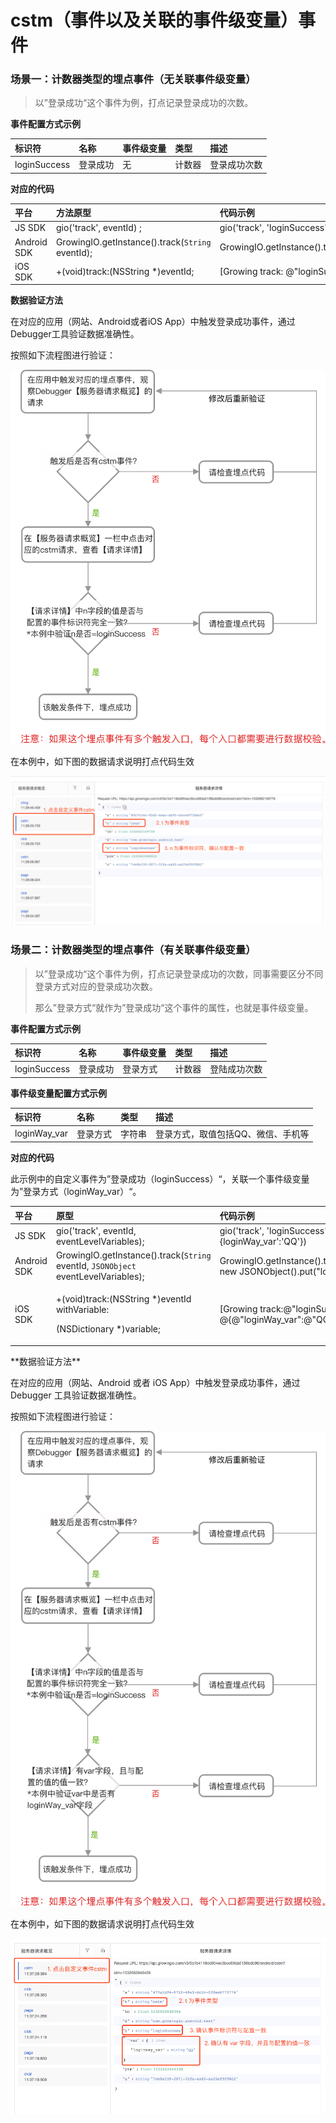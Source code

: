 # cstm（事件以及关联的事件级变量）事件

### 场景一：计数器类型的埋点事件（无关联事件级变量）

> 以”登录成功“这个事件为例，打点记录登录成功的次数。

**事件配置方式示例**

| 标识符 | 名称 | 事件级变量 | 类型 | 描述 |
| :--- | :--- | :--- | :--- | :--- |
| loginSuccess | 登录成功 | 无 | 计数器 | 登录成功次数 |

**对应的代码**

| 平台 | 方法原型 | 代码示例 |
| :--- | :--- | :--- |
| JS SDK | gio\('track', eventId\) ; | gio\('track', 'loginSuccess'\); |
| Android SDK | GrowingIO.getInstance\(\).track\(`String` eventId\); | GrowingIO.getInstance\(\).track\("loginSuccess"\); |
| iOS SDK | +\(void\)track:\(NSString \*\)eventId; | \[Growing track: @"loginSuccess"\]; |

**数据验证方法**

在对应的应用（网站、Android或者iOS App）中触发登录成功事件，通过Debugger工具验证数据准确性。

按照如下流程图进行验证：

![](../../../.gitbook/assets/cstm2x%20%282%29.png)

在本例中，如下图的数据请求说明打点代码生效

![](../../../.gitbook/assets/ji-shu-qi-wu-bian-liang.png)

### 场景二：计数器类型的埋点事件（有关联事件级变量）

> 以”登录成功“这个事件为例，打点记录登录成功的次数，同事需要区分不同登录方式对应的登录成功次数。
>
> 那么”登录方式“就作为”登录成功“这个事件的属性，也就是事件级变量。

**事件配置方式示例**

| 标识符 | 名称 | 事件级变量 | 类型 | 描述 |
| :--- | :--- | :--- | :--- | :--- |
| loginSuccess | 登录成功 | 登录方式 | 计数器 | 登陆成功次数 |

**事件级变量配置方式示例**

| 标识符 | 名称 | 类型 | 描述 |
| :--- | :--- | :--- | :--- |
| loginWay\_var | 登录方式 | 字符串 | 登录方式，取值包括QQ、微信、手机等 |

**对应的代码**

此示例中的自定义事件为”登录成功（loginSuccess）“，关联一个事件级变量为”登录方式（loginWay\_var）“。

<table>
  <thead>
    <tr>
      <th style="text-align:left">&#x5E73;&#x53F0;</th>
      <th style="text-align:left">&#x539F;&#x578B;</th>
      <th style="text-align:left">&#x4EE3;&#x7801;&#x793A;&#x4F8B;</th>
    </tr>
  </thead>
  <tbody>
    <tr>
      <td style="text-align:left">JS SDK</td>
      <td style="text-align:left">gio(&apos;track&apos;, eventId, eventLevelVariables);</td>
      <td style="text-align:left">gio(&apos;track&apos;, &apos;loginSuccess&apos;, {loginWay_var&apos;:&apos;QQ&apos;})</td>
    </tr>
    <tr>
      <td style="text-align:left">Android SDK</td>
      <td style="text-align:left">GrowingIO.getInstance().track(<code>String</code> eventId, <code>JSONObject</code> eventLevelVariables);</td>
      <td
      style="text-align:left">GrowingIO.getInstance().track(&quot;loginSuccess&quot;, new JSONObject().put(&quot;loginWay_var&quot;,&quot;QQ&quot;));</td>
    </tr>
    <tr>
      <td style="text-align:left">iOS SDK</td>
      <td style="text-align:left">
        <p>+(void)track:(NSString *)eventId withVariable:</p>
        <p>(NSDictionary *)variable;</p>
      </td>
      <td style="text-align:left">[Growing track:@&quot;loginSuccess&quot; withVariable: @{@&quot;loginWay_var&quot;:@&quot;QQ&quot;}];</td>
    </tr>
  </tbody>
</table>**数据验证方法**

在对应的应用（网站、Android 或者 iOS App）中触发登录成功事件，通过 Debugger 工具验证数据准确性。

按照如下流程图进行验证：

![](../../../.gitbook/assets/cstm2x2.png)

在本例中，如下图的数据请求说明打点代码生效

![](../../../.gitbook/assets/cstm-shi-jian-yan-zheng-2.png)

